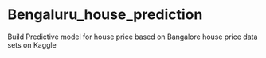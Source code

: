 # Bengaluru_house_prediction
Build Predictive model for house price based on Bangalore house price data sets on Kaggle
